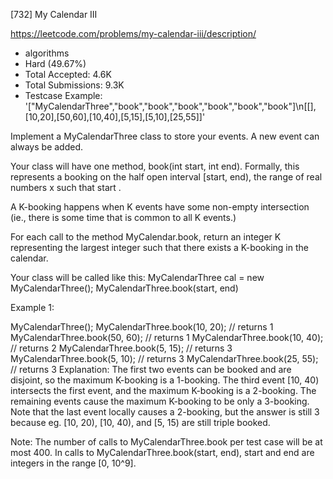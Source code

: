 [732] My Calendar III  

https://leetcode.com/problems/my-calendar-iii/description/

* algorithms
* Hard (49.67%)
* Total Accepted:    4.6K
* Total Submissions: 9.3K
* Testcase Example:  '["MyCalendarThree","book","book","book","book","book","book"]\n[[],[10,20],[50,60],[10,40],[5,15],[5,10],[25,55]]'


Implement a MyCalendarThree class to store your events. A new event can always be added.

Your class will have one method, book(int start, int end).  Formally, this represents a booking on the half open interval [start, end), the range of real numbers x such that start .

A K-booking happens when K events have some non-empty intersection (ie., there is some time that is common to all K events.)

For each call to the method MyCalendar.book, return an integer K representing the largest integer such that there exists a K-booking in the calendar.


Your class will be called like this:
MyCalendarThree cal = new MyCalendarThree();
MyCalendarThree.book(start, end)

Example 1:

MyCalendarThree();
MyCalendarThree.book(10, 20); // returns 1
MyCalendarThree.book(50, 60); // returns 1
MyCalendarThree.book(10, 40); // returns 2
MyCalendarThree.book(5, 15); // returns 3
MyCalendarThree.book(5, 10); // returns 3
MyCalendarThree.book(25, 55); // returns 3
Explanation: 
The first two events can be booked and are disjoint, so the maximum K-booking is a 1-booking.
The third event [10, 40) intersects the first event, and the maximum K-booking is a 2-booking.
The remaining events cause the maximum K-booking to be only a 3-booking.
Note that the last event locally causes a 2-booking, but the answer is still 3 because
eg. [10, 20), [10, 40), and [5, 15) are still triple booked.



Note:
The number of calls to MyCalendarThree.book per test case will be at most 400.
In calls to MyCalendarThree.book(start, end), start and end are integers in the range [0, 10^9].


